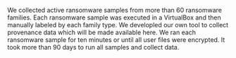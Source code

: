  We collected active ransomware samples from more than 60 ransomware families. Each ransomware sample was executed in a VirtualBox and then manually labeled by each family type. We developled our own tool to collect provenance data which will be made available here. We ran each ransomware sample for ten minutes or until all user files were encrypted. It took more than 90 days to run all samples and collect data.
